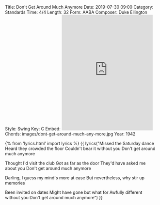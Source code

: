 Title: Don't Get Around Much Anymore
Date: 2019-07-30 09:00
Category: Standards
Time: 4/4
Length: 32
Form: AABA
Composer: Duke Ellington
Style: Swing
Key: C
Embed: <iframe src="https://open.spotify.com/embed/user/thatdavidmiller/playlist/5VdtTxy7BVnblDb6SaqYt6" width="300" height="380" frameborder="0" allowtransparency="true" allow="encrypted-media"></iframe>
Chords: images/dont-get-around-much-any-more.jpg
Year: 1942

{% from 'lyrics.html' import lyrics %}
{{ lyrics("Missed the Saturday dance
Heard they crowded the floor
Couldn't bear it without you
Don't get around much anymore

Thought I'd visit the club
Got as far as the door
They'd have asked me about you
Don't get around much anymore

Darling, I guess my mind's more at ease
But nevertheless, why stir up memories

Been invited on dates
Might have gone but what for
Awfully different without you
Don't get around much anymore") }}
